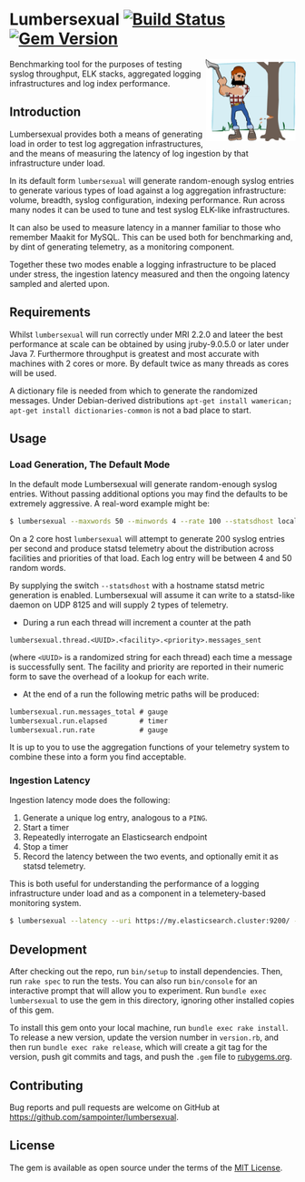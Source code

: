 # Lumbersexual [![Build Status](https://travis-ci.org/sampointer/lumbersexual.svg?branch=master)](https://travis-ci.org/sampointer/lumbersexual) [![Gem Version](https://badge.fury.io/rb/lumbersexual.svg)](https://badge.fury.io/rb/lumbersexual)

<img align="right" width="158" height="144" src="etc/assets/lumber-156795_960_720.png" alt="Lumbersexual" />
Benchmarking tool for the purposes of testing syslog throughput, ELK stacks, aggregated logging infrastructures and log index performance.

## Introduction
Lumbersexual provides both a means of generating load in order to test log aggregation infrastructures, and the means of measuring the latency of log ingestion by that infrastructure under load.

In its default form `lumbersexual` will generate random-enough syslog entries to generate various types of load against a log aggregation infrastructure: volume, breadth, syslog configuration, indexing performance. Run across many nodes it can be used to tune and test syslog ELK-like infrastructures.

It can also be used to measure latency in a manner familiar to those who remember Maakit for MySQL. This can be used both for benchmarking and, by dint of generating telemetry, as a monitoring component.

Together these two modes enable a logging infrastructure to be placed under stress, the ingestion latency measured and then the ongoing latency sampled and alerted upon.

## Requirements

Whilst `lumbersexual` will run correctly under MRI 2.2.0 and lateer the best performance at scale can be obtained by using jruby-9.0.5.0 or later under Java 7. Furthermore throughput is greatest and most accurate with machines with 2 cores or more. By default twice as many threads as cores will be used.

A dictionary file is needed from which to generate the randomized messages. Under Debian-derived distributions `apt-get install wamerican; apt-get install dictionaries-common` is not a bad place to start.

## Usage
### Load Generation, The Default Mode
In the default mode Lumbersexual will generate random-enough syslog entries. Without passing additional options you may find the defaults to be extremely aggressive. A real-word example might be:

```bash
$ lumbersexual --maxwords 50 --minwords 4 --rate 100 --statsdhost localhost
```

On a 2 core host `lumbersexual` will attempt to generate 200 syslog entries per second and produce statsd telemetry about the distribution across facilities and priorities of that load. Each log entry will be between 4 and 50 random words.

By supplying the switch `--statsdhost` with a hostname statsd metric generation is enabled. Lumbersexual will assume it can write to a statsd-like daemon on UDP 8125 and will supply 2 types of telemetry.

* During a run each thread will increment a counter at the path 
```
lumbersexual.thread.<UUID>.<facility>.<priority>.messages_sent 
```
(where `<UUID>` is a randomized string for each thread) each time a message is successfully sent. The facility and priority are reported in their numeric form to save the overhead of a lookup for each write.
* At the end of a run the following metric paths will be produced:
```
lumbersexual.run.messages_total # gauge
lumbersexual.run.elapsed        # timer
lumbersexual.run.rate           # gauge
```

It is up to you to use the aggregation functions of your telemetry system to combine these into a form you find acceptable.

### Ingestion Latency
Ingestion latency mode does the following:

1. Generate a unique log entry, analogous to a `PING`.
2. Start a timer
3. Repeatedly interrogate an Elasticsearch endpoint
4. Stop a timer
5. Record the latency between the two events, and optionally emit it as statsd telemetry.

This is both useful for understanding the performance of a logging infrastructure under load and as a component in a telemetery-based monitoring system.
```bash
$ lumbersexual --latency --uri https://my.elasticsearch.cluster:9200/ --statsdhost localhost
```

## Development

After checking out the repo, run `bin/setup` to install dependencies. Then, run `rake spec` to run the tests. You can also run `bin/console` for an interactive prompt that will allow you to experiment. Run `bundle exec lumbersexual` to use the gem in this directory, ignoring other installed copies of this gem.

To install this gem onto your local machine, run `bundle exec rake install`. To release a new version, update the version number in `version.rb`, and then run `bundle exec rake release`, which will create a git tag for the version, push git commits and tags, and push the `.gem` file to [rubygems.org](https://rubygems.org).

## Contributing

Bug reports and pull requests are welcome on GitHub at https://github.com/sampointer/lumbersexual.

## License

The gem is available as open source under the terms of the [MIT License](http://opensource.org/licenses/MIT).
